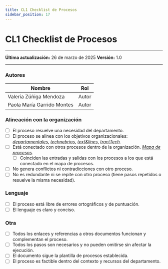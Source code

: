 ```yaml
---
title: CL1 Checklist de Procesos
sidebar_position: 17
---
```


# CL1 Checklist de Procesos

---

**Última actualización:** 26 de marzo de 2025
**Versión:** 1.0

---

### Autores

| Nombre                     | Rol   |
| -------------------------- | ----- |
| Valeria Zúñiga Mendoza     | Autor |
| Paola María Garrido Montes | Autor |

### Alineación con la organización

- [ ] El proceso resuelve una necesidad del departamento.
- [ ] El proceso se alinea con los objetivos organizacionales: <u>_[departamentales](/docs/intro/objetivo)_</u>, <u>_[technebrios](/docs/proyectos/larvas/descripcion#objetivos-del-proyecto-)_</u>, <u>_[text&lines](/docs/proyectos/textiles/descripcion#objetivos-del-proyecto-)_</u>, <u>_[tractTech](/docs/proyectos/tractores/descripcion#objetivos-del-proyecto-)_</u>.
- [ ] Está conectado con otros procesos dentro de la organización. <u>_[Mapa de procesos](/docs/intro/mapa-procesos)_</u>.
  - [ ] Coinciden las entradas y salidas con los procesos a los que está conectado en el mapa de procesos.
- [ ] No genera conflictos ni contradicciones con otro proceso.
- [ ] No es redundante ni se repite con otro proceso (tiene pasos repetidos o resuelve la misma necesidad).

### Lenguaje

- [ ] El proceso está libre de errores ortográficos y de puntuación.
- [ ] El lenguaje es claro y conciso.

### Otra

- [ ] Todos los enlaces y referencias a otros documentos funcionan y complementan el proceso.
- [ ] Todos los pasos son necesarios y no pueden omitirse sin afectar la ejecución.
- [ ] El documento sigue la plantilla de procesos establecida.
- [ ] El proceso es factible dentro del contexto y recursos del departamento.

